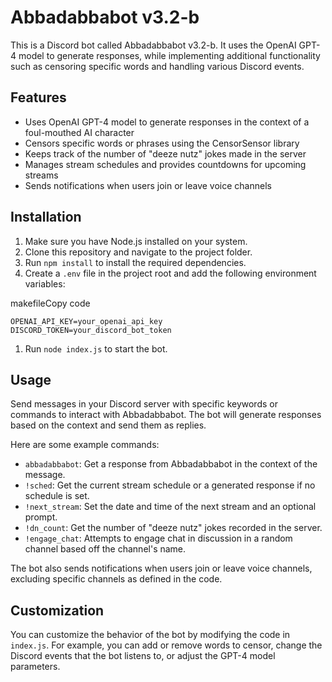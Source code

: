 Abbadabbabot v3.2-b
===================

This is a Discord bot called Abbadabbabot v3.2-b. It uses the OpenAI GPT-4 model to generate responses, while implementing additional functionality such as censoring specific words and handling various Discord events.

Features
--------

-   Uses OpenAI GPT-4 model to generate responses in the context of a foul-mouthed AI character
-   Censors specific words or phrases using the CensorSensor library
-   Keeps track of the number of "deeze nutz" jokes made in the server
-   Manages stream schedules and provides countdowns for upcoming streams
-   Sends notifications when users join or leave voice channels

Installation
------------

1.  Make sure you have Node.js installed on your system.
2.  Clone this repository and navigate to the project folder.
3.  Run `npm install` to install the required dependencies.
4.  Create a `.env` file in the project root and add the following environment variables:

makefileCopy code

`OPENAI_API_KEY=your_openai_api_key
DISCORD_TOKEN=your_discord_bot_token`

1.  Run `node index.js` to start the bot.

Usage
-----

Send messages in your Discord server with specific keywords or commands to interact with Abbadabbabot. The bot will generate responses based on the context and send them as replies.

Here are some example commands:

-   `abbadabbabot`: Get a response from Abbadabbabot in the context of the message.
-   `!sched`: Get the current stream schedule or a generated response if no schedule is set.
-   `!next_stream`: Set the date and time of the next stream and an optional prompt.
-   `!dn_count`: Get the number of "deeze nutz" jokes recorded in the server.
-   `!engage_chat`: Attempts to engage chat in discussion in a random channel based off the channel's name.

The bot also sends notifications when users join or leave voice channels, excluding specific channels as defined in the code.

Customization
-------------

You can customize the behavior of the bot by modifying the code in `index.js`. For example, you can add or remove words to censor, change the Discord events that the bot listens to, or adjust the GPT-4 model parameters.